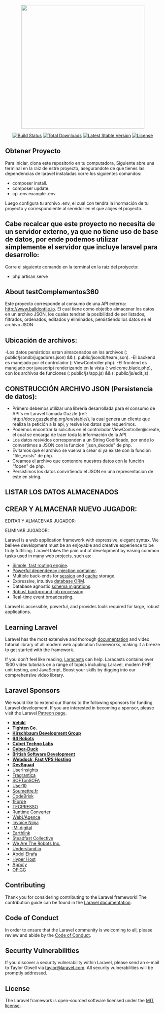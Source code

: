 <p align="center"><img src="https://res.cloudinary.com/dtfbvvkyp/image/upload/v1566331377/laravel-logolockup-cmyk-red.svg" width="400"></p>

<p align="center">
<a href="https://travis-ci.org/laravel/framework"><img src="https://travis-ci.org/laravel/framework.svg" alt="Build Status"></a>
<a href="https://packagist.org/packages/laravel/framework"><img src="https://poser.pugx.org/laravel/framework/d/total.svg" alt="Total Downloads"></a>
<a href="https://packagist.org/packages/laravel/framework"><img src="https://poser.pugx.org/laravel/framework/v/stable.svg" alt="Latest Stable Version"></a>
<a href="https://packagist.org/packages/laravel/framework"><img src="https://poser.pugx.org/laravel/framework/license.svg" alt="License"></a>
</p>

## Obtener Proyecto

Para iniciar, clona este repositorio en tu computadora, Siguiente abre una terminal en la raiz de estre proyecto, asegurandote de que tienes las dependencias de laravel instaladas corre los siguientes comandos:

- composer install.
- composer update.
- cp .env.example .env

Luego configura tu archivo .env, el cual con tendra la inormación de tu proyecto y correspondiente al servidor en el que alojes el proyecto.

## Cabe recalcar que este proyecto no necesita de un servidor externo, ya que no tiene uso de base de datos, por ende podemos utilizar simplemente el servidor que incluye laravel para desarrollo:
Corre el siguiente comando en la terminal en la raiz del proiyecto:
- php artisan serve

## About testComplementos360
Este proyecto corresponde al consumo de una API externa: http://www.balldontlie.io. El cual tiene como objetibo almacenar los datos en un archivo JSON, los cuales tendran la posibilidad de ser listados, filtrados, ordenados, editados y eliminados, persistiendo los datos en el archivo JSON.

## Ubicación de archivos:
-Los datos persistidos estan almacenados en los archivos (: public/jsondb/jugadores.json) && (: public/jsondb/team.json).
-El backend es manejado por el controlador (: ViewController.php).
-El frontend es manejado por javascript renderizando en la vista (: welcome.blade.php), con los archivos de funciones (: public/js/app.js) && (: public/js/edit.js).

## CONSTRUCCIÓN ARCHIVO JSON (Persistencia de datos):

- Primero debemos utilizar una libreria desarrollada para el consumo de API's en Laravel llamada Guzzle (ref: http://docs.guzzlephp.org/en/stable/), la cual genera un cliente que realiza la petición a la api, y resive los datos que requerimos.
- Podemos encontrar la solicitus en el controlador ViewController@create, el cual se encarga de traer toda la información de la API.
- Los datos resividos corresponden a un String Codificado, por ende lo convertimos a JSON con la funcion "json_decode" de php.
- Evitamos que el archivo se vuelva a crear si ya existe con la función "file_exists" de php.
- Creamos el archivo que contendra nuestros datos con la función "fopen" de php.
- Persistimos los datos  convirtiendo el JSON en una representacion de este en string.

## LISTAR LOS DATOS ALMACENADOS

## CREAR Y ALMACENAR NUEVO JUGADOR:



EDITAR Y ALMACENAR JUGADOR:

ELIMINAR JUGADOR:


Laravel is a web application framework with expressive, elegant syntax. We believe development must be an enjoyable and creative experience to be truly fulfilling. Laravel takes the pain out of development by easing common tasks used in many web projects, such as:

- [Simple, fast routing engine](https://laravel.com/docs/routing).
- [Powerful dependency injection container](https://laravel.com/docs/container).
- Multiple back-ends for [session](https://laravel.com/docs/session) and [cache](https://laravel.com/docs/cache) storage.
- Expressive, intuitive [database ORM](https://laravel.com/docs/eloquent).
- Database agnostic [schema migrations](https://laravel.com/docs/migrations).
- [Robust background job processing](https://laravel.com/docs/queues).
- [Real-time event broadcasting](https://laravel.com/docs/broadcasting).

Laravel is accessible, powerful, and provides tools required for large, robust applications.

## Learning Laravel

Laravel has the most extensive and thorough [documentation](https://laravel.com/docs) and video tutorial library of all modern web application frameworks, making it a breeze to get started with the framework.

If you don't feel like reading, [Laracasts](https://laracasts.com) can help. Laracasts contains over 1500 video tutorials on a range of topics including Laravel, modern PHP, unit testing, and JavaScript. Boost your skills by digging into our comprehensive video library.

## Laravel Sponsors

We would like to extend our thanks to the following sponsors for funding Laravel development. If you are interested in becoming a sponsor, please visit the Laravel [Patreon page](https://patreon.com/taylorotwell).

- **[Vehikl](https://vehikl.com/)**
- **[Tighten Co.](https://tighten.co)**
- **[Kirschbaum Development Group](https://kirschbaumdevelopment.com)**
- **[64 Robots](https://64robots.com)**
- **[Cubet Techno Labs](https://cubettech.com)**
- **[Cyber-Duck](https://cyber-duck.co.uk)**
- **[British Software Development](https://www.britishsoftware.co)**
- **[Webdock, Fast VPS Hosting](https://www.webdock.io/en)**
- **[DevSquad](https://devsquad.com)**
- [UserInsights](https://userinsights.com)
- [Fragrantica](https://www.fragrantica.com)
- [SOFTonSOFA](https://softonsofa.com/)
- [User10](https://user10.com)
- [Soumettre.fr](https://soumettre.fr/)
- [CodeBrisk](https://codebrisk.com)
- [1Forge](https://1forge.com)
- [TECPRESSO](https://tecpresso.co.jp/)
- [Runtime Converter](http://runtimeconverter.com/)
- [WebL'Agence](https://weblagence.com/)
- [Invoice Ninja](https://www.invoiceninja.com)
- [iMi digital](https://www.imi-digital.de/)
- [Earthlink](https://www.earthlink.ro/)
- [Steadfast Collective](https://steadfastcollective.com/)
- [We Are The Robots Inc.](https://watr.mx/)
- [Understand.io](https://www.understand.io/)
- [Abdel Elrafa](https://abdelelrafa.com)
- [Hyper Host](https://hyper.host)
- [Appoly](https://www.appoly.co.uk)
- [OP.GG](https://op.gg)

## Contributing

Thank you for considering contributing to the Laravel framework! The contribution guide can be found in the [Laravel documentation](https://laravel.com/docs/contributions).

## Code of Conduct

In order to ensure that the Laravel community is welcoming to all, please review and abide by the [Code of Conduct](https://laravel.com/docs/contributions#code-of-conduct).

## Security Vulnerabilities

If you discover a security vulnerability within Laravel, please send an e-mail to Taylor Otwell via [taylor@laravel.com](mailto:taylor@laravel.com). All security vulnerabilities will be promptly addressed.

## License

The Laravel framework is open-sourced software licensed under the [MIT license](https://opensource.org/licenses/MIT).
